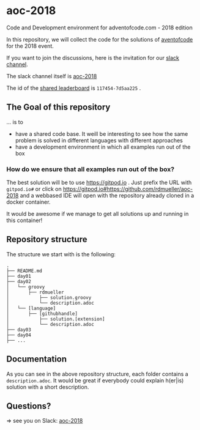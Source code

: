 # aoc-2018

Code and Development environment for adventofcode.com - 2018 edition

In this repository, we will collect the code for the solutions of [aventofcode](https://adventofcode.com) for the 2018 event.

If you want to join the discussions, here is the invitation for our [slack channel](https://join.slack.com/t/aoc-2018/shared_invite/enQtNDg2NTI4NzY0Mjg5LTMzMDI1NzIyM2JiMzRhNGJhZTIwMWE4Y2Q3NmZmZjRlNWFhZDAwOWFkZDc0M2QxYTYzOGFmN2ZlZjIyYjNlZTU).

The slack channel itself is [aoc-2018](https://aoc-2018.slack.com/)

The id of the [shared leaderboard](https://adventofcode.com/2018/leaderboard/private/view/117454) is `117454-7d5aa225` .

## The Goal of this repository

... is to 

- have a shared code base. It weill be interesting to see how the same problem is solved in different languages with different approaches
- have a development environment in which all examples run out of the box

### How do we ensure that all examples run out of the box?

The best solution will be to use https://gitpod.io . Just prefix the URL with `gitpod.io#` or click on https://gitpod.io#https://github.com/rdmueller/aoc-2018 and a webbased IDE will open with the repository already cloned in a docker container.

It would be awesome if we manage to get all solutions up and running in this container!

## Repository structure

The structure we start with is the following:

```
.
├── README.md
├── day01
├── day02
│   └── groovy
│       ├── rdmueller
│           ├── solution.groovy
│           └── description.adoc
│   └── [language]
│       ├── [githubhandle]
│           ├── solution.[extension]
│           └── description.adoc
├── day03
├── day04
├── ...
```

## Documentation

As you can see in the above repository structure, each folder contains a `description.adoc`. 
It would be great if everybody could explain h(er|is) solution with a short description.

## Questions?

=> see you on Slack: [aoc-2018](https://aoc-2018.slack.com/)
